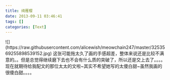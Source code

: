 ```yaml
---
title: 绮雁樱
date: 2013-09-11 03:46:41
tags: []
categories: [Text]
---
```


<p>
![](https://raw.githubusercontent.com/alicewish/meowchain247/master/3253569255898539152.jpg)
这张可能拖太久了画的手感超差，整体来说还是比较不满意的。。但是总觉得继续磨下去也不会有什么质的突破了，所以还是交上去了。。。。现在就期待给我配文的那位太太的文啦~其实不希望她写的太傻白甜~虽然我画的很傻白甜。。。。<br /></p>